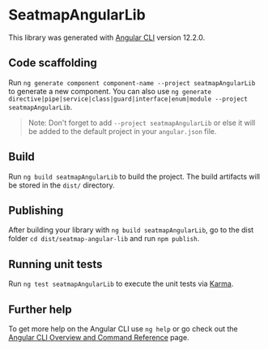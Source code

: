 # SeatmapAngularLib

This library was generated with [Angular CLI](https://github.com/angular/angular-cli) version 12.2.0.

## Code scaffolding

Run `ng generate component component-name --project seatmapAngularLib` to generate a new component. You can also use `ng generate directive|pipe|service|class|guard|interface|enum|module --project seatmapAngularLib`.
> Note: Don't forget to add `--project seatmapAngularLib` or else it will be added to the default project in your `angular.json` file. 

## Build

Run `ng build seatmapAngularLib` to build the project. The build artifacts will be stored in the `dist/` directory.

## Publishing

After building your library with `ng build seatmapAngularLib`, go to the dist folder `cd dist/seatmap-angular-lib` and run `npm publish`.

## Running unit tests

Run `ng test seatmapAngularLib` to execute the unit tests via [Karma](https://karma-runner.github.io).

## Further help

To get more help on the Angular CLI use `ng help` or go check out the [Angular CLI Overview and Command Reference](https://angular.io/cli) page.
